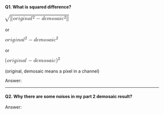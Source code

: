 #### Q1. What is squared difference?

![equation](image1.gif)

or 

![equation](image2.gif)

or

![equation](image3.gif)

(original, demosaic means a pixel in a channel)

Answer:


---

#### Q2. Why there are some noises in my part 2 demosaic result?

Answer:

